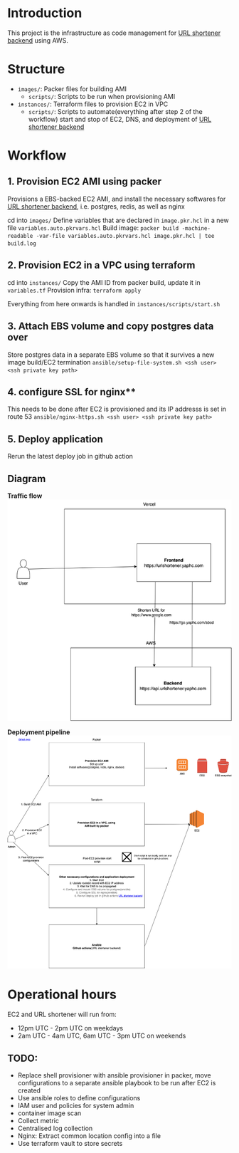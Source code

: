 # Introduction
This project is the infrastructure as code management for [URL shortener backend](https://github.com/hanchiang/url-shortener-backend) using AWS.

# Structure
* `images/`: Packer files for building AMI
    * `scripts/`: Scripts to be run when provisioning AMI
* `instances/`: Terraform files to provision EC2 in VPC
    * `scripts/`: Scripts to automate(everything after step 2 of the workflow) start and stop of EC2, DNS, and deployment of [URL shortener backend](https://github.com/hanchiang/url-shortener-backend)


# Workflow
## 1. Provision EC2 AMI using packer
Provisions a EBS-backed EC2 AMI, and install the necessary softwares for [URL shortener backend](https://github.com/hanchiang/url-shortener-backend), i.e. postgres, redis, as well as nginx

cd into `images/`
Define variables that are declared in `image.pkr.hcl` in a new file `variables.auto.pkrvars.hcl`
Build image: `packer build -machine-readable -var-file variables.auto.pkrvars.hcl image.pkr.hcl | tee build.log`

## 2. Provision EC2 in a VPC using terraform
cd into `instances/`
Copy the AMI ID from packer build, update it in `variables.tf`
Provision infra: `terraform apply`


Everything from here onwards is handled in `instances/scripts/start.sh`

## 3. Attach EBS volume and copy postgres data over
Store postgres data in a separate EBS volume so that it survives a new image build/EC2 termination
`ansible/setup-file-system.sh <ssh user> <ssh private key path>`

## 4. configure SSL for nginx**
This needs to be done after EC2 is provisioned and its IP addresss is set in route 53
`ansible/nginx-https.sh <ssh user> <ssh private key path>`

## 5. Deploy application
Rerun the latest deploy job in github action

## Diagram
**Traffic flow**
![](diagrams/traffic-flow.drawio.png)

**Deployment pipeline**
![](diagrams/deployment-pipeline.drawio.png)


# Operational hours
EC2 and URL shortener will run from:
* 12pm UTC - 2pm UTC on weekdays
* 2am UTC - 4am UTC, 6am UTC - 3pm UTC on weekends

## TODO:
* Replace shell provisioner with ansible provisioner in packer, move configurations to a separate ansible playbook to be run after EC2 is created
* Use ansible roles to define configurations
* IAM user and policies for system admin
* container image scan
* Collect metric
* Centralised log collection
* Nginx: Extract common location config into a file
* Use terraform vault to store secrets